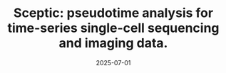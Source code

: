 ---
title: "Sceptic: pseudotime analysis for time-series single-cell sequencing and imaging data."
collection: publications
permalink: /publications/2025-07-01-Sceptic-pseudotime-analysis-for-time-series-single-cell-sequencing-and-imaging-data
date: 2025-07-01
paperurl: 'https://doi.org/10.1186/s13059-025-03679-3'
code: 'https://github.com/Noble-Lab/Sceptic'
citation: 'G.&nbsp;Li, H.-J. Kim, S.&nbsp;Pendyala, R.&nbsp;Zhang, J.-P. Vert, C.&nbsp;M. Disteche, … W.&nbsp;S. Noble.
Sceptic: pseudotime analysis for time-series single-cell sequencing and imaging data.
<em>Genome Biol.</em>, 26:209, 2025.'
---